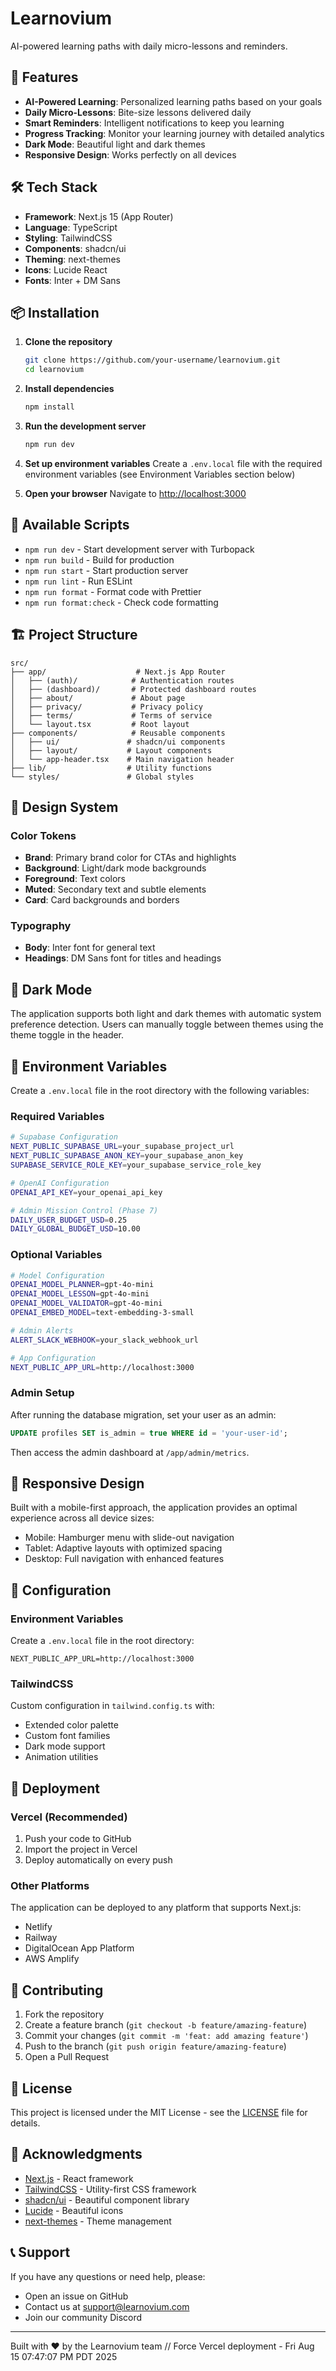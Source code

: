 # Learnovium

AI-powered learning paths with daily micro-lessons and reminders.

## 🚀 Features

- **AI-Powered Learning**: Personalized learning paths based on your goals
- **Daily Micro-Lessons**: Bite-size lessons delivered daily
- **Smart Reminders**: Intelligent notifications to keep you learning
- **Progress Tracking**: Monitor your learning journey with detailed analytics
- **Dark Mode**: Beautiful light and dark themes
- **Responsive Design**: Works perfectly on all devices

## 🛠️ Tech Stack

- **Framework**: Next.js 15 (App Router)
- **Language**: TypeScript
- **Styling**: TailwindCSS
- **Components**: shadcn/ui
- **Theming**: next-themes
- **Icons**: Lucide React
- **Fonts**: Inter + DM Sans

## 📦 Installation

1. **Clone the repository**
   ```bash
   git clone https://github.com/your-username/learnovium.git
   cd learnovium
   ```

2. **Install dependencies**
   ```bash
   npm install
   ```

3. **Run the development server**
   ```bash
   npm run dev
   ```

4. **Set up environment variables**
   Create a `.env.local` file with the required environment variables (see Environment Variables section below)

5. **Open your browser**
   Navigate to [http://localhost:3000](http://localhost:3000)

## 🎯 Available Scripts

- `npm run dev` - Start development server with Turbopack
- `npm run build` - Build for production
- `npm run start` - Start production server
- `npm run lint` - Run ESLint
- `npm run format` - Format code with Prettier
- `npm run format:check` - Check code formatting

## 🏗️ Project Structure

```
src/
├── app/                    # Next.js App Router
│   ├── (auth)/            # Authentication routes
│   ├── (dashboard)/       # Protected dashboard routes
│   ├── about/             # About page
│   ├── privacy/           # Privacy policy
│   ├── terms/             # Terms of service
│   └── layout.tsx         # Root layout
├── components/            # Reusable components
│   ├── ui/               # shadcn/ui components
│   ├── layout/           # Layout components
│   └── app-header.tsx    # Main navigation header
├── lib/                  # Utility functions
└── styles/               # Global styles
```

## 🎨 Design System

### Color Tokens
- **Brand**: Primary brand color for CTAs and highlights
- **Background**: Light/dark mode backgrounds
- **Foreground**: Text colors
- **Muted**: Secondary text and subtle elements
- **Card**: Card backgrounds and borders

### Typography
- **Body**: Inter font for general text
- **Headings**: DM Sans font for titles and headings

## 🌙 Dark Mode

The application supports both light and dark themes with automatic system preference detection. Users can manually toggle between themes using the theme toggle in the header.

## 🔧 Environment Variables

Create a `.env.local` file in the root directory with the following variables:

### Required Variables
```bash
# Supabase Configuration
NEXT_PUBLIC_SUPABASE_URL=your_supabase_project_url
NEXT_PUBLIC_SUPABASE_ANON_KEY=your_supabase_anon_key
SUPABASE_SERVICE_ROLE_KEY=your_supabase_service_role_key

# OpenAI Configuration
OPENAI_API_KEY=your_openai_api_key

# Admin Mission Control (Phase 7)
DAILY_USER_BUDGET_USD=0.25
DAILY_GLOBAL_BUDGET_USD=10.00
```

### Optional Variables
```bash
# Model Configuration
OPENAI_MODEL_PLANNER=gpt-4o-mini
OPENAI_MODEL_LESSON=gpt-4o-mini
OPENAI_MODEL_VALIDATOR=gpt-4o-mini
OPENAI_EMBED_MODEL=text-embedding-3-small

# Admin Alerts
ALERT_SLACK_WEBHOOK=your_slack_webhook_url

# App Configuration
NEXT_PUBLIC_APP_URL=http://localhost:3000
```

### Admin Setup
After running the database migration, set your user as an admin:
```sql
UPDATE profiles SET is_admin = true WHERE id = 'your-user-id';
```

Then access the admin dashboard at `/app/admin/metrics`.

## 📱 Responsive Design

Built with a mobile-first approach, the application provides an optimal experience across all device sizes:
- Mobile: Hamburger menu with slide-out navigation
- Tablet: Adaptive layouts with optimized spacing
- Desktop: Full navigation with enhanced features

## 🔧 Configuration

### Environment Variables
Create a `.env.local` file in the root directory:
```env
NEXT_PUBLIC_APP_URL=http://localhost:3000
```

### TailwindCSS
Custom configuration in `tailwind.config.ts` with:
- Extended color palette
- Custom font families
- Dark mode support
- Animation utilities

## 🚀 Deployment

### Vercel (Recommended)
1. Push your code to GitHub
2. Import the project in Vercel
3. Deploy automatically on every push

### Other Platforms
The application can be deployed to any platform that supports Next.js:
- Netlify
- Railway
- DigitalOcean App Platform
- AWS Amplify

## 🤝 Contributing

1. Fork the repository
2. Create a feature branch (`git checkout -b feature/amazing-feature`)
3. Commit your changes (`git commit -m 'feat: add amazing feature'`)
4. Push to the branch (`git push origin feature/amazing-feature`)
5. Open a Pull Request

## 📄 License

This project is licensed under the MIT License - see the [LICENSE](LICENSE) file for details.

## 🙏 Acknowledgments

- [Next.js](https://nextjs.org/) - React framework
- [TailwindCSS](https://tailwindcss.com/) - Utility-first CSS framework
- [shadcn/ui](https://ui.shadcn.com/) - Beautiful component library
- [Lucide](https://lucide.dev/) - Beautiful icons
- [next-themes](https://github.com/pacocoursey/next-themes) - Theme management

## 📞 Support

If you have any questions or need help, please:
- Open an issue on GitHub
- Contact us at support@learnovium.com
- Join our community Discord

---

Built with ❤️ by the Learnovium team
// Force Vercel deployment - Fri Aug 15 07:47:07 PM PDT 2025

